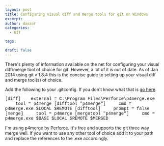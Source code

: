 ```yaml
---
layout: post
title: Configuring visual diff and merge tools for git on Windows
excerpt: 
author: daxaar
categories:
  - GIT

tags:

draft: false
---
```

There's plenty of information available on the net for configuring your visual diff/merge tool of choice for git. However, a lot of it is out of date. As of Jan 2014 using git v 1.8.4 this is the concise guide to setting up your visual diff and merge tool(s) of choice.

Add the following to your .gitconfig. If you don't know what that is <a href="http://git-scm.com/book/en/Customizing-Git-Git-Configuration">go here</a>.

<span style="font-family:Courier New;">[diff]
</span><span style="font-family:Courier New;">   external = C:&#092;Program Files&#092;Perforce&#092;p4merge.exe
</span><span style="font-family:Courier New;">    tool = p4merge
</span><span style="font-family:Courier New;">[difftool "p4merge"]
</span><span style="font-family:Courier New;">    cmd = p4merge.exe $LOCAL $REMOTE
</span><span style="font-family:Courier New;">[difftool]
</span><span style="font-family:Courier New;">    prompt = false
</span><span style="font-family:Courier New;">[merge]
</span><span style="font-family:Courier New;">    tool = p4merge
</span><span style="font-family:Courier New;">[mergetool "p4merge"]
</span><span style="font-family:Courier New;">    cmd = p4merge.exe $BASE $LOCAL $REMOTE $MERGED
</span>

I'm using p4merge by <a href="http://perforce.com/product/components/perforce-visual-merge-and-diff-tools">Perforce</a>. It's free and supports the git three way merge well. If you want to use any other tool of choice add it to your path and replace the references to the .exe accordingly.

